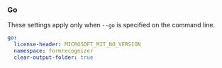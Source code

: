 ### Go

These settings apply only when `--go` is specified on the command line.

``` yaml $(go)
go:
  license-header: MICROSOFT_MIT_NO_VERSION
  namespace: formrecognizer 
  clear-output-folder: true
```

